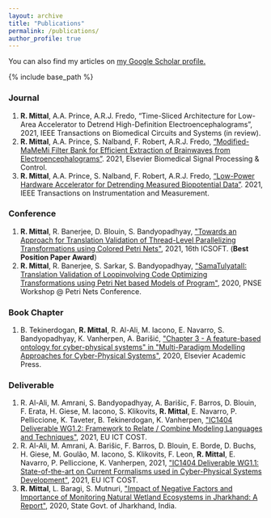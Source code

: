 ```yaml
---
layout: archive
title: "Publications"
permalink: /publications/
author_profile: true
---
```


You can also find my articles on <u><a href="https://scholar.google.com/citations?user=QdKBIGgAAAAJ&hl=en">my Google Scholar profile</a>.</u>


{% include base_path %}
<!---
# {% for post in site.publications reversed %}
#  {% include archive-single.html %}
# {% endfor %}
--->

### Journal
1. **R. Mittal**, A.A. Prince, A.R.J. Fredo, “Time-Sliced Architecture for Low-Area Accelerator to Detrend High-Definition Electroencephalograms”, 2021, IEEE Transactions on Biomedical Circuits and Systems (in review).
2. **R. Mittal**, A.A. Prince, S. Nalband, F. Robert, A.R.J. Fredo, <a href="https://raks0009.github.io/publication/2021-momamemi">“Modified-MaMeMi Filter Bank for Efficient Extraction of Brainwaves from Electroencephalograms”</a>. 2021, Elsevier Biomedical Signal Processing & Control. 
3. **R. Mittal**, A.A. Prince, S. Nalband, F. Robert, A.R.J. Fredo, <a href ="https://raks0009.github.io/publication/2021-amamemi">“Low-Power Hardware Accelerator for Detrending Measured Biopotential Data”</a>. 2021, IEEE Transactions on Instrumentation and Measurement.

### Conference
1. **R. Mittal**, R. Banerjee, D. Blouin, S. Bandyopadhyay, <a href="https://raks0009.github.io/publication/2021-icsoft">"Towards an Approach for Translation Validation of Thread-Level Parallelizing Transformations using Colored Petri Nets"</a>, 2021, 16th ICSOFT. (**Best Position Paper Award**)
2. **R. Mittal**, R. Banerjee, S. Sarkar, S. Bandyopadhyay, <a href="https://raks0009.github.io/publication/2020-pnse">"SamaTulyataII: Translation Validation of Loopinvolving Code Optimizing Transformations using Petri Net based Models of Program"</a>, 2020, PNSE Workshop @ Petri Nets Conference.

### Book Chapter
1. B. Tekinerdogan, **R. Mittal**, R. Al-Ali, M. Iacono, E. Navarro, S. Bandyopadhyay, K. Vanherpen, A. Barišić, <a href="https://raks0009.github.io/publication/2020-mpm4cps-book">"Chapter 3 - A feature-based ontology for cyber-physical systems" in "Multi-Paradigm Modelling Approaches for Cyber-Physical Systems"</a>, 2020, Elsevier Academic Press.

### Deliverable
1. R. Al-Ali, M. Amrani, S. Bandyopadhyay, A. Barišic, F. Barros, D. Blouin, F. Erata, H. Giese, M. Iacono, S. Klikovits, **R. Mittal**, E. Navarro, P. Pelliccione, K. Taveter, B. Tekinerdogan, K. Vanherpen, <a href="https://raks0009.github.io/publication/2021-mpm4cps-wg1-2">"IC1404 Deliverable WG1.2: Framework to Relate / Combine Modeling Languages and Techniques"</a>, 2021, EU ICT COST.
2. R. Al-Ali, M. Amrani, A. Barišic, F. Barros, D. Blouin, E. Borde, D. Buchs, H. Giese, M. Goulão, M. Iacono, S. Klikovits, F. Leon, **R. Mittal**, E. Navarro, P. Pelliccione, K. Vanherpen, 2021, <a href="https://raks0009.github.io/publication/2021-mpm4cps-wg1-1">"IC1404 Deliverable WG1.1: State-of-the-art on Current Formalisms used in Cyber-Physical Systems Development"</a>, 2021, EU ICT COST.
3. **R. Mittal**, L. Baragi, S. Mutnuri, <a href="https://raks0009.github.io/publication/2020-gis-jkhand">"Impact of Negative Factors and Importance of Monitoring Natural Wetland Ecosystems in Jharkhand: A Report"</a>, 2020, State Govt. of Jharkhand, India.
